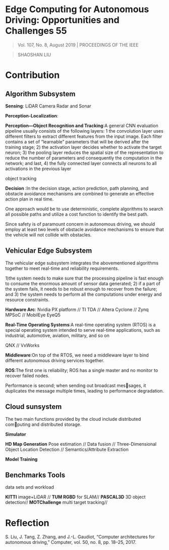 # Edge Computing for Autonomous Driving: Opportunities and Challenges 55



>Vol. 107, No. 8, August 2019 | PROCEEDINGS OF THE IEEE

>SHAOSHAN LIU

# Contribution

## Algorithm Subsystem

**Sensing**: LiDAR Camera Radar and Sonar

**Perception-Localization**: 

**Perception—Object Recognition and Tracking**:A general CNN
evaluation pipeline usually consists of the following layers:
1 the convolution layer uses different filters to extract
different features from the input image. Each filter contains a set of “learnable” parameters that will be derived
after the training stage; 2) the activation layer decides
whether to activate the target neuron; 3) the pooling layer
reduces the spatial size of the representation to reduce the
number of parameters and consequently the computation
in the network; and last, 4) the fully connected layer
connects all neurons to all activations in the previous
layer

object tracking

**Decision** :In the decision stage, action prediction,
path planning, and obstacle avoidance mechanisms are
combined to generate an effective action plan in real time.

One approach would be to use deterministic,
complete algorithms to search all possible paths and utilize
a cost function to identify the best path.

Since safety is of paramount concern in autonomous
driving, we should employ at least two levels of obstacle avoidance mechanisms to ensure that the vehicle will not collide with obstacles.

## Vehicular Edge Subsystem

The vehicular edge subsystem integrates the abovementioned algorithms together to meet real-time and
reliability requirements.

1)the system needs to make sure that the
processing pipeline is fast enough to consume the enormous amount of sensor data generated; 2) if a part of
the system fails, it needs to be robust enough to recover
from the failure; and 3) the system needs to perform all
the computations under energy and resource constraints.

**Hardware Arc**: Nvidia PX platform // TI TDA // Altera Cyclone // Zynq MPSoC //  MobilEye EyeQ5

**Real-Time Operating Systems**:A real-time operating
system (RTOS) is a special operating system intended to
serve real-time applications, such as industrial, automotive, aviation, military, and so on

QNX // VxWorks

**Middleware**:On top of the RTOS, we need a middleware layer to bind different autonomous driving services together.

**ROS**:The first one is reliability; ROS has
a single master and no monitor to recover failed nodes.

Performance is second; when sending out broadcast messages, it duplicates the message multiple times, leading to
performance degradation.

## Cloud sunsystem
The two main
functions provided by the cloud include distributed computing and distributed storage.

**Simulator**

**HD Map Generation** Pose estimation // Data fusion // Three-Dimensional Object Location Detection // Semantics/Attribute Extraction

**Model Training** 

## Benchmarks Tools

data sets and workload

**KITTI** image+LiDAR  //
**TUM RGBD** for SLAM//
**PASCAL3D** 3D object detection//
**MOTChallenge** multi target tracking//



# Reflection
S. Liu, J. Tang, Z. Zhang, and J.-L. Gaudiot,
“Computer architectures for autonomous driving,”
Computer, vol. 50, no. 8, pp. 18–25, 2017.

